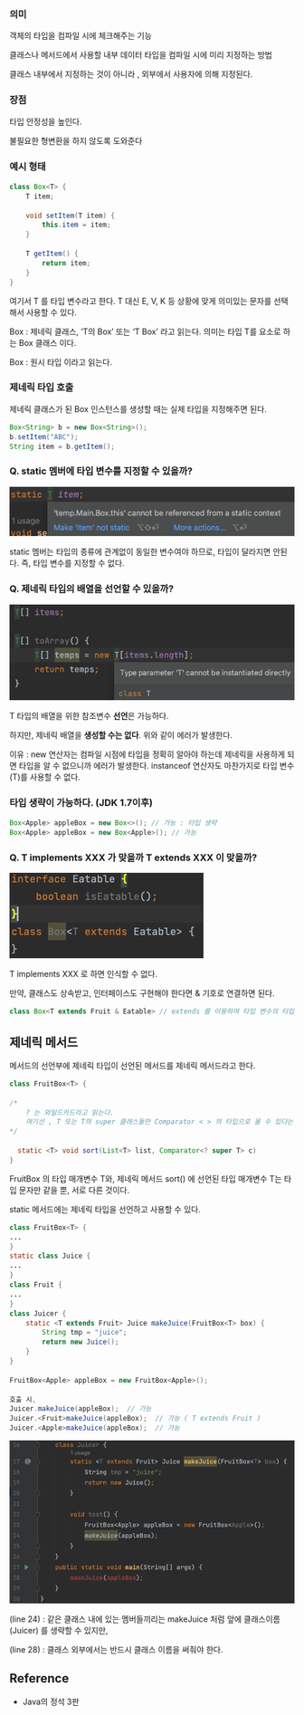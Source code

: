 ### 의미

객체의 타입을 컴파일 시에 체크해주는 기능

클래스나 메서드에서 사용할 내부 데이터 타입을 컴파일 시에 미리 지정하는 방법

클래스 내부에서 지정하는 것이 아니라 , 외부에서 사용자에 의해 지정된다.

### 장점

타입 안정성을 높인다.

불필요한 형변환을 하지 않도록 도와준다

### 예시 형태

```java
class Box<T> {
    T item;

    void setItem(T item) {
        this.item = item;
    }

    T getItem() {
        return item;
    }
}
```

여기서 T 를 타입 변수라고 한다. T 대신 E, V, K 등 상황에 맞게 의미있는 문자를 선택해서 사용할 수 있다.

Box<T> : 제네릭 클래스, ‘T의 Box’ 또는 ‘T Box’ 라고 읽는다. 의미는 타입 T를 요소로 하는 Box 클래스 이다.

Box : 원시 타입 이라고 읽는다.

### 제네릭 타입 호출

제네릭 클래스가 된 Box 인스턴스를 생성할 때는 실제 타입을 지정해주면 된다.

```java
Box<String> b = new Box<String>();
b.setItem("ABC");
String item = b.getItem();
```

### Q. static 멤버에 타입 변수를 지정할 수 있을까?

![IMAGES](../images/Generic1.png)

static 멤버는 타입의 종류에 관계없이 동일한 변수여야 하므로, 타입이 달라지면 안된다. 즉, 타입 변수를 지정할 수 없다.

### Q. 제네릭 타입의 배열을 선언할 수 있을까?

![IMAGES](../images/Generic2.png)

T 타입의 배열을 위한 참조변수 **선언**은 가능하다.

하지만, 제네릭 배열을 **생성할 수는 없다**. 위와 같이 에러가 발생한다.

이유 : new 연산자는 컴파일 시점에 타입을 정확히 알아야 하는데 제네릭을 사용하게 되면 타입을 알 수 없으니까 에러가 발생한다. instanceof 연산자도 마찬가지로 타입 변수(T)를 사용할 수 없다.

### 타입 생략이 가능하다. (JDK 1.7이후)

```java
Box<Apple> appleBox = new Box<>(); // 가능 : 타입 생략 
Box<Apple> appleBox = new Box<Apple>(); // 가능
```

### Q. T implements XXX 가 맞을까 T extends XXX 이 맞을까?

![IMAGES](../images/Generic3.png)

T implements XXX 로 하면 인식할 수 없다.

만약, 클래스도 상속받고, 인터페이스도 구현해야 한다면 & 기호로 연결하면 된다.

```java
class Box<T extends Fruit & Eatable> // extends 를 이용하여 타입 변수의 타입 종류를 제한할 수 있다.
```

## 제네릭 메서드

메서드의 선언부에 제네릭 타입이 선언된 메서드를 제네릭 메서드라고 한다.

```java
class FruitBox<T> {

/* 
    ? 는 와일드카드라고 읽는다. 
    여기선 , T 또는 T의 super 클래스들만 Comparator < > 의 타입으로 올 수 있다는 의미이다. 
*/

  static <T> void sort(List<T> list, Comparator<? super T> c) 
}
```

FruitBox 의 타입 매개변수 T와, 제네릭 메서드 sort() 에 선언된 타입 매개변수 T는 타입 문자만 같을 뿐, 서로 다른 것이다.

static 메서드에는 제네릭 타입을 선언하고 사용할 수 있다.

```java
class FruitBox<T> {
...
}
static class Juice {
...
}
class Fruit {
...
}
class Juicer {
    static <T extends Fruit> Juice makeJuice(FruitBox<T> box) {
        String tmp = "juice";
        return new Juice();
    }
}

FruitBox<Apple> appleBox = new FruitBox<Apple>();

호출 시,
Juicer.makeJuice(appleBox);  // 가능
Juicer.<Fruit>makeJuice(appleBox);  // 가능 ( T extends Fruit )
Juicer.<Apple>makeJuice(appleBox);  // 가능
```

![IMAGES](../images/Generic4.png)

(line 24) : 같은 클래스 내에 있는 멤버들끼리는 makeJuice 처럼 앞에 클래스이름(Juicer) 를 생략할 수 있지만,

(line 28) : 클래스 외부에서는 반드시 클래스 이름을 써줘야 한다.

## Reference
- Java의 정석 3판